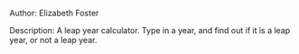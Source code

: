 Author:
Elizabeth Foster

Description:
A leap year calculator. Type in a year, and find out if it is a leap year, or not a leap year.
